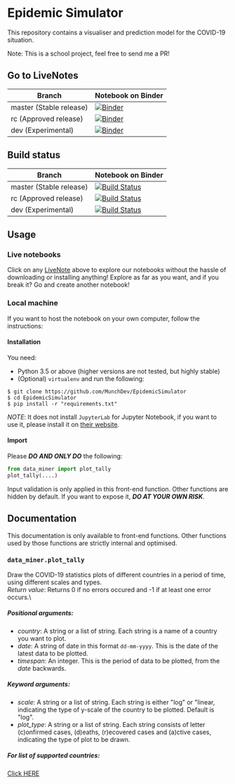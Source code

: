 # Epidemic Simulator
This repository contains a visualiser and prediction model for the COVID-19 situation.

Note: This is a school project, feel free to send me a PR!
## Go to LiveNotes
|Branch                 |Notebook on Binder                                            |
|-----------------------|--------------------------------------------------------------|
|master (Stable release)|[![Binder](https://mybinder.org/badge_logo.svg)][bd-master-nb]|
|rc (Approved release)  |[![Binder](https://mybinder.org/badge_logo.svg)][bd-rc-nb]    |
|dev (Experimental)     |[![Binder](https://mybinder.org/badge_logo.svg)][bd-dev-nb]   |
## Build status
|Branch                 |Notebook on Binder                                                                       |
|-----------------------|-----------------------------------------------------------------------------------------|
|master (Stable release)|[![Build Status](https://travis-ci.com/MunchDev/EpidemicSimulator.svg?branch=master)][ci]|
|rc (Approved release)  |[![Build Status](https://travis-ci.com/MunchDev/EpidemicSimulator.svg?branch=rc)][ci]    |
|dev (Experimental)     |[![Build Status](https://travis-ci.com/MunchDev/EpidemicSimulator.svg?branch=dev)][ci]   |
## Usage
### Live notebooks
Click on any [LiveNote](#go-to-livenotes) above to explore our notebooks 
without the hassle of downloading or installing anything! Explore as far as you want, and if you break it?
Go and create another notebook!
### Local machine
If you want to host the notebook on your own computer, follow the instructions:
#### Installation
You need:
* Python 3.5 or above (higher versions are not tested, but highly stable)
* (Optional) ```virtualenv```
and run the following:
```shell
$ git clone https://github.com/MunchDev/EpidemicSimulator
$ cd EpidemicSimulator
$ pip install -r "requirements.txt"
```
*NOTE*: It does not install ```JupyterLab``` for Jupyter Notebook, if you want to use it,
please install it on [their website](https://jupyter.org).
#### Import
Please ***DO AND ONLY DO*** the following:
```python
from data_miner import plot_tally
plot_tally(....)
```
Input validation is only applied in this front-end function. Other functions are hidden by default.
If you want to expose it, ***DO AT YOUR OWN RISK***.

## Documentation
This documentation is only available to front-end functions. Other functions used by those functions are strictly internal and optimised.

### ```data_miner.plot_tally```
Draw the COVID-19 statistics plots of different countries in a period of time, using different scales and types.\
_Return value_: Returns 0 if no errors occured and -1 if at least one error occurs.\
##### _Positional arguments_:
* _country_: A string or a list of string. Each string is a name of a country you want to plot.
* _date_: A string of date in this format ```dd-mm-yyyy```. This is the date of the latest data to be plotted.
* _timespan_: An integer. This is the period of data to be plotted, from the _date_ backwards.
##### _Keyword arguments_:
* _scale_: A string or a list of string. Each string is either "log" or "linear, indicating the type of y-scale of the country to be plotted. Default is "log".
* _plot_type_: A string or a list of string. Each string consists of letter (c)onfirmed cases, (d)eaths, (r)ecovered cases and (a)ctive cases, indicating the type of plot to be drawn. 

##### For list of supported countries:

[Click HERE](https://github.com/MunchDev/EpidemicSimulator/blob/dev-country/cache/countries.json)

[bd-master-nb]: https://mybinder.org/v2/gh/MunchDev/EpidemicSimulator/master?filepath=src%2Ftally_visualiser.ipynb
[bd-rc-nb]: https://mybinder.org/v2/gh/MunchDev/EpidemicSimulator/rc?filepath=src%2Ftally_visualiser.ipynb
[bd-dev-nb]: https://mybinder.org/v2/gh/MunchDev/EpidemicSimulator/dev?filepath=src%2Ftally_visualiser.ipynb
[ci]: https://travis-ci.com/MunchDev/EpidemicSimulator
